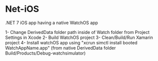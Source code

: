 # Net-iOS
.NET 7 iOS app having a native WatchOS app

1- Change DerivedData folder path inside of Watch folder from Project Settings in Xcode
2- Build WatchOS project
3- Clean/Build/Run Xamarin project
4- Install watchOS app using "xcrun simctl install booted WatchAppName.app" (from native DerivedData folder Build/Products/Debug-watchsimulator)
